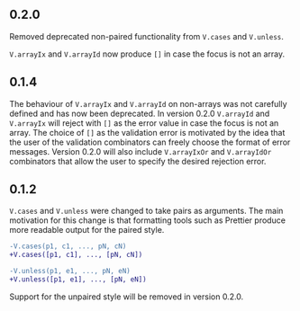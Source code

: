 ## 0.2.0

Removed deprecated non-paired functionality from `V.cases` and `V.unless`.

`V.arrayIx` and `V.arrayId` now produce `[]` in case the focus is not an array.

## 0.1.4

The behaviour of `V.arrayIx` and `V.arrayId` on non-arrays was not carefully
defined and has now been deprecated.  In version 0.2.0 `V.arrayId` and
`V.arrayIx` will reject with `[]` as the error value in case the focus is not an
array.  The choice of `[]` as the validation error is motivated by the idea that
the user of the validation combinators can freely choose the format of error
messages.  Version 0.2.0 will also include `V.arrayIxOr` and `V.arrayIdOr`
combinators that allow the user to specify the desired rejection error.

## 0.1.2

`V.cases` and `V.unless` were changed to take pairs as arguments.  The main
motivation for this change is that formatting tools such as Prettier produce
more readable output for the paired style.

```diff
-V.cases(p1, c1, ..., pN, cN)
+V.cases([p1, c1], ..., [pN, cN])
```

```diff
-V.unless(p1, e1, ..., pN, eN)
+V.unless([p1, e1], ..., [pN, eN])
```

Support for the unpaired style will be removed in version 0.2.0.
